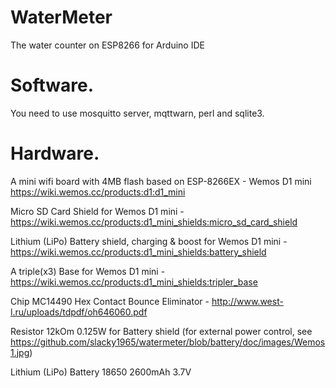 # WaterMeter
The water counter on ESP8266 for Arduino IDE


# Software.
You need to use mosquitto server, mqttwarn, perl and sqlite3.


# Hardware.
A mini wifi board with 4MB flash based on ESP-8266EX - Wemos D1 mini https://wiki.wemos.cc/products:d1:d1_mini

Micro SD Card Shield for Wemos D1 mini - https://wiki.wemos.cc/products:d1_mini_shields:micro_sd_card_shield

Lithium (LiPo) Battery shield, charging & boost for Wemos D1 mini - https://wiki.wemos.cc/products:d1_mini_shields:battery_shield

A triple(x3) Base for Wemos D1 mini - https://wiki.wemos.cc/products:d1_mini_shields:tripler_base

Chip MC14490 Hex Contact Bounce Eliminator - http://www.west-l.ru/uploads/tdpdf/oh646060.pdf

Resistor 12kOm 0.125W for Battery shield (for external power control, see https://github.com/slacky1965/watermeter/blob/battery/doc/images/Wemos1.jpg)

Lithium (LiPo) Battery 18650 2600mAh 3.7V
